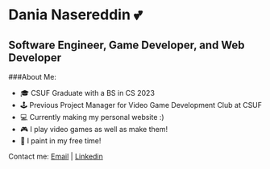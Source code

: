# Dania Nasereddin 💕
## Software Engineer, Game Developer, and Web Developer

###About Me: 

- 🎓 CSUF Graduate with a BS in CS 2023
- 🕹️ Previous Project Manager for Video Game Development Club at CSUF
- 💻 Currently making my personal website :) 
- 🎮 I play video games as well as make them!
- 🎨 I paint in my free time!

Contact me: [Email](danasereddin@gmail.com) | [Linkedin](https://www.linkedin.com/in/dania-nasereddin/)

